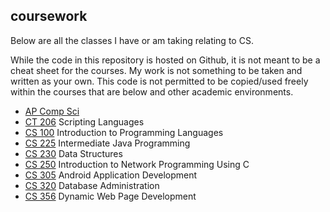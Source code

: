 ## coursework
Below are all the classes I have or am taking relating to CS.

While the code in this repository is hosted on Github, it is not meant to be a cheat sheet for the courses. My work is not something to be taken and written as your own. This code is not permitted to be copied/used freely within the courses that are below and other academic environments.

* [AP Comp Sci](https://github.com/ajchili/coursework/tree/master/ap_comp_sci)
* [CT 206](https://github.com/ajchili/coursework/tree/master/ct_206) Scripting Languages
* [CS 100](https://github.com/ajchili/coursework/tree/master/cs_100) Introduction to Programming Languages
* [CS 225](https://github.com/ajchili/coursework/tree/master/cs_225) Intermediate Java Programming
* [CS 230](https://github.com/ajchili/coursework/tree/master/cs_230) Data Structures
* [CS 250](https://github.com/ajchili/coursework/tree/master/cs_250) Introduction to Network Programming Using C
* [CS 305](https://github.com/ajchili/coursework/tree/master/cs_305) Android Application Development
* [CS 320](https://github.com/ajchili/coursework/tree/master/cs_320) Database Administration
* [CS 356](https://github.com/ajchili/coursework/tree/master/cs_356) Dynamic Web Page Development
